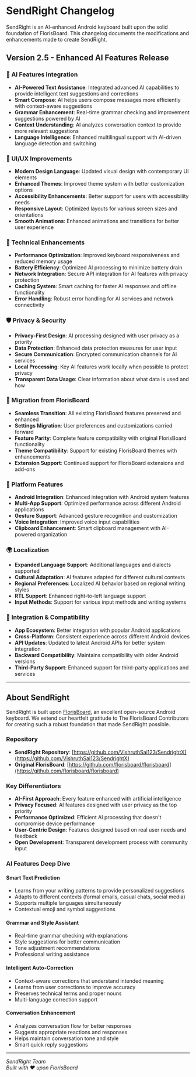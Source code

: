 # SendRight Changelog

SendRight is an AI-enhanced Android keyboard built upon the solid foundation of FlorisBoard. This changelog documents the modifications and enhancements made to create SendRight.

## Version 2.5 - Enhanced AI Features Release

### 🤖 AI Features Integration
- **AI-Powered Text Assistance**: Integrated advanced AI capabilities to provide intelligent text suggestions and corrections
- **Smart Compose**: AI helps users compose messages more efficiently with context-aware suggestions
- **Grammar Enhancement**: Real-time grammar checking and improvement suggestions powered by AI
- **Context Understanding**: AI analyzes conversation context to provide more relevant suggestions
- **Language Intelligence**: Enhanced multilingual support with AI-driven language detection and switching

### 🎨 UI/UX Improvements
- **Modern Design Language**: Updated visual design with contemporary UI elements
- **Enhanced Themes**: Improved theme system with better customization options
- **Accessibility Enhancements**: Better support for users with accessibility needs
- **Responsive Layout**: Optimized layouts for various screen sizes and orientations
- **Smooth Animations**: Enhanced animations and transitions for better user experience

### 🔧 Technical Enhancements
- **Performance Optimization**: Improved keyboard responsiveness and reduced memory usage
- **Battery Efficiency**: Optimized AI processing to minimize battery drain
- **Network Integration**: Secure API integration for AI features with privacy protection
- **Caching System**: Smart caching for faster AI responses and offline functionality
- **Error Handling**: Robust error handling for AI services and network connectivity

### 🛡️ Privacy & Security
- **Privacy-First Design**: AI processing designed with user privacy as a priority
- **Data Protection**: Enhanced data protection measures for user input
- **Secure Communication**: Encrypted communication channels for AI services
- **Local Processing**: Key AI features work locally when possible to protect privacy
- **Transparent Data Usage**: Clear information about what data is used and how

### 🔄 Migration from FlorisBoard
- **Seamless Transition**: All existing FlorisBoard features preserved and enhanced
- **Settings Migration**: User preferences and customizations carried forward
- **Feature Parity**: Complete feature compatibility with original FlorisBoard functionality
- **Theme Compatibility**: Support for existing FlorisBoard themes with enhancements
- **Extension Support**: Continued support for FlorisBoard extensions and add-ons

### 📱 Platform Features
- **Android Integration**: Enhanced integration with Android system features
- **Multi-App Support**: Optimized performance across different Android applications
- **Gesture Support**: Advanced gesture recognition and customization
- **Voice Integration**: Improved voice input capabilities
- **Clipboard Enhancement**: Smart clipboard management with AI-powered organization

### 🌍 Localization
- **Expanded Language Support**: Additional languages and dialects supported
- **Cultural Adaptation**: AI features adapted for different cultural contexts
- **Regional Preferences**: Localized AI behavior based on regional writing styles
- **RTL Support**: Enhanced right-to-left language support
- **Input Methods**: Support for various input methods and writing systems

### 🔗 Integration & Compatibility
- **App Ecosystem**: Better integration with popular Android applications
- **Cross-Platform**: Consistent experience across different Android devices
- **API Updates**: Updated to latest Android APIs for better system integration
- **Backward Compatibility**: Maintains compatibility with older Android versions
- **Third-Party Support**: Enhanced support for third-party applications and services

---

## About SendRight

SendRight is built upon [FlorisBoard](https://github.com/florisboard/florisboard), an excellent open-source Android keyboard. We extend our heartfelt gratitude to The FlorisBoard Contributors for creating such a robust foundation that made SendRight possible.

### Repository
- **SendRight Repository**: [https://github.com/VishruthSai123/SendrightX](https://github.com/VishruthSai123/SendrightX)
- **Original FlorisBoard**: [https://github.com/florisboard/florisboard](https://github.com/florisboard/florisboard)

### Key Differentiators
- **AI-First Approach**: Every feature enhanced with artificial intelligence
- **Privacy Focused**: AI features designed with user privacy as the top priority
- **Performance Optimized**: Efficient AI processing that doesn't compromise device performance
- **User-Centric Design**: Features designed based on real user needs and feedback
- **Open Development**: Transparent development process with community input

### AI Features Deep Dive

#### Smart Text Prediction
- Learns from your writing patterns to provide personalized suggestions
- Adapts to different contexts (formal emails, casual chats, social media)
- Supports multiple languages simultaneously
- Contextual emoji and symbol suggestions

#### Grammar and Style Assistant
- Real-time grammar checking with explanations
- Style suggestions for better communication
- Tone adjustment recommendations
- Professional writing assistance

#### Intelligent Auto-Correction
- Context-aware corrections that understand intended meaning
- Learns from user corrections to improve accuracy
- Preserves technical terms and proper nouns
- Multi-language correction support

#### Conversation Enhancement
- Analyzes conversation flow for better responses
- Suggests appropriate reactions and responses
- Helps maintain conversation tone and style
- Smart quick reply suggestions

---

*SendRight Team*  
*Built with ❤️ upon FlorisBoard*
